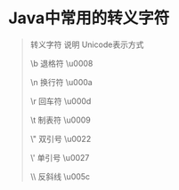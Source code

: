 # Java中常用的转义字符

> 转义字符	说明	Unicode表示方式
>
> \b		   退格符	\u0008
>
> \n		   换行符	\u000a
>
> \r		    回车符	\u000d
>
> \t		    制表符	\u0009
>
> \\"		    双引号	\u0022
>
> \\'		     单引号	\u0027
>
> \\\		    反斜线	\u005c

